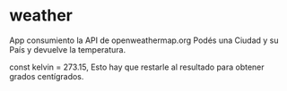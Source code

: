 # weather
App consumiento la API de openweathermap.org
Podés una Ciudad y su País y devuelve la temperatura.

const kelvin = 273.15, Esto hay que restarle al resultado para obtener grados centígrados.

